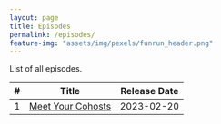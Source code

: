 ```yaml
---
layout: page
title: Episodes
permalink: /episodes/
feature-img: "assets/img/pexels/funrun_header.png"
---
```


List of all episodes.

|   #   |                                    Title                                    | Release Date |
| :---: | :-------------------------------------------------------------------------: | :----------: |
|   1   | [Meet Your Cohosts](https://runforthefunofit.com/2023/02/20/Episode-1.html) |  2023-02-20  |
